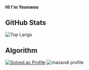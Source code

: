 #### HI I'm Yeonwoo



## GitHub Stats

![Top Langs](https://github-readme-stats.vercel.app/api/top-langs/?username=speciling&layout=compact&theme=dark)

## Algorithm

[![Solved.ac Profile](http://mazassumnida.wtf/api/generate_badge?boj=speciling)](https://solved.ac/speciling)
![mazandi profile](http://mazandi.herokuapp.com/api?handle=speciling&theme=cold)
<!---
speciling/speciling is a ✨ special ✨ repository because its `README.md` (this file) appears on your GitHub profile.
You can click the Preview link to take a look at your changes.
--->

